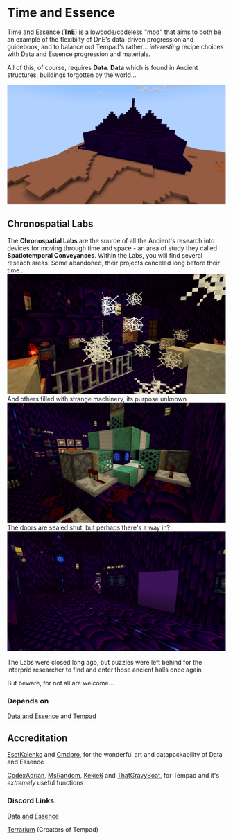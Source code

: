 # Time and Essence

Time and Essence (**TnE**) is a lowcode/codeless "mod" that aims to both be an example of the flexibilty of DnE's data-driven progression and guidebook, and to balance out Tempad's rather... *interesting* recipe choices with Data and Essence progression and materials.

All of this, of course, requires **Data**. **Data** which is found in Ancient structures, buildings forgotten by the world...

![Large rectangular purple building on a plateau, with 5 spires and a large entranceway](https://github.com/Egassy/Time-and-Essence/blob/main/extra_files/images/chronospatial_plateau.png?raw=true)
## Chronospatial Labs
The **Chronospatial Labs** are the source of all the Ancient's research into devices for moving through time and space - an area of study they called **Spatiotemporal Conveyances**. Within the Labs, you will find several reseach areas. Some abandoned, their projects canceled long before their time...
![An abandoned laboratory, full of cobwebs and sand](https://github.com/Egassy/Time-and-Essence/blob/main/extra_files/images/abandoned_research.png?raw=true)
And others filled with strange machinery, its purpose unknown
![A strange redstone machine made of iron and copper, with a glowing ancient core, its purpose unknowable](https://github.com/Egassy/Time-and-Essence/blob/main/extra_files/images/energy_research.png?raw=true)
The doors are sealed shut, but perhaps there's a way in?
![A hallway with a 2*2 door sealed shut using purple concrete, and an Ancient Sentinel peeking out around the corner](https://github.com/Egassy/Time-and-Essence/blob/main/extra_files/images/ancient_corridor.png?raw=true)

The Labs were closed long ago, but puzzles were left behind for the interprid researcher to find and enter those ancient halls once again

But beware, for not all are welcome...

### Depends on
[Data and Essence](https://modrinth.com/mod/data-essence)
and
[Tempad](https://modrinth.com/mod/tempad)

## Accreditation
[EsetKalenko](https://modrinth.com/user/EsetKalenko) and [Cmdpro](https://modrinth.com/user/Cmdpro), for the wonderful art and datapackability of Data and Essence

[CodexAdrian](https://modrinth.com/user/CodexAdrian), [MsRandom]([https://modrinth.com/user/MsRandom](https://modrinth.com/user/MsRandom)), [Kekie6]([https://modrinth.com/user/Kekie6](https://modrinth.com/user/Kekie6)) and [ThatGravyBoat]([https://modrinth.com/user/ThatGravyBoat](https://modrinth.com/user/ThatGravyBoat)), for Tempad and it's *extremely* useful functions

### Discord Links
[Data and Essence](https://discord.gg/yjpMkxHhNJ)

[Terrarium](http://discord.terrarium.earth/) (Creators of Tempad)